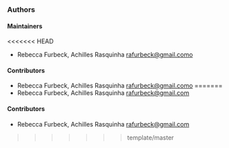 ### Authors

#### Maintainers

<<<<<<< HEAD
* Rebecca Furbeck, Achilles Rasquinha <rafurbeck@gmail.como>

#### Contributors

* Rebecca Furbeck, Achilles Rasquinha <rafurbeck@gmail.como>
=======
* Rebecca Furbeck, Achilles Rasquinha <rafurbeck@gmail.com>

#### Contributors

* Rebecca Furbeck, Achilles Rasquinha <rafurbeck@gmail.com>
>>>>>>> template/master
